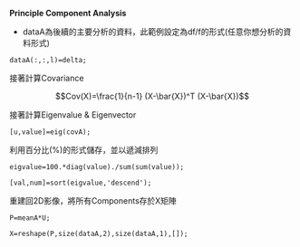 **Principle Component Analysis**

- dataA為後續的主要分析的資料，此範例設定為df/f的形式(任意你想分析的資料形式)
  
`dataA(:,:,l)=delta;`

接著計算Covariance

$$Cov(X)=\frac{1}{n-1} (X-\bar{X})^T (X-\bar{X})$$

接著計算Eigenvalue & Eigenvector

`[u,value]=eig(covA);`

利用百分比(%)的形式儲存，並以遞減排列

`eigvalue=100.*diag(value)./sum(sum(value));`

`[val,num]=sort(eigvalue,'descend');`

重建回2D影像，將所有Components存於X矩陣

`P=meanA*U;`

`X=reshape(P,size(dataA,2),size(dataA,1),[]);`


